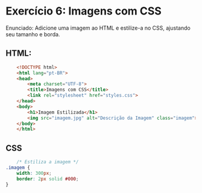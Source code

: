 # Exercício 6: Imagens com CSS

Enunciado: Adicione uma imagem ao HTML e estilize-a no CSS, ajustando seu tamanho e borda.

## HTML:
``` html
    <!DOCTYPE html>
    <html lang="pt-BR">
    <head>
        <meta charset="UTF-8">
        <title>Imagens com CSS</title>
        <link rel="stylesheet" href="styles.css">
    </head>
    <body>
        <h1>Imagem Estilizada</h1>
        <img src="imagem.jpg" alt="Descrição da Imagem" class="imagem">
    </body>
    </html>

```

## CSS
``` css
    /* Estiliza a imagem */
.imagem {
    width: 300px;
    border: 2px solid #000;
}

```